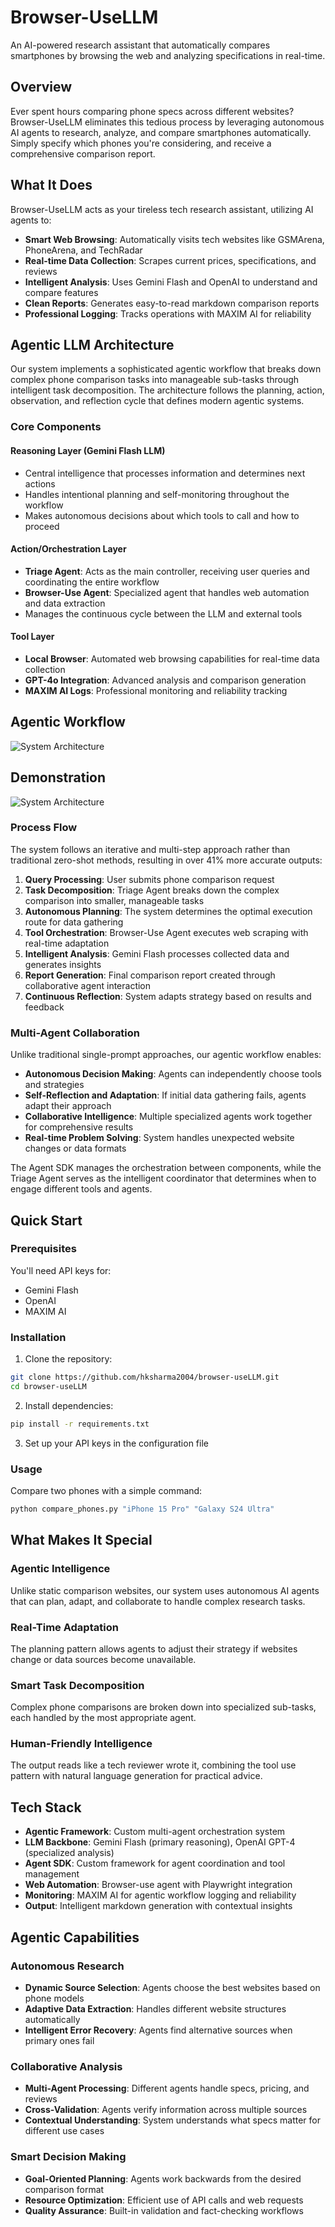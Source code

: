 # Browser-UseLLM

An AI-powered research assistant that automatically compares smartphones by browsing the web and analyzing specifications in real-time.

## Overview

Ever spent hours comparing phone specs across different websites? Browser-UseLLM eliminates this tedious process by leveraging autonomous AI agents to research, analyze, and compare smartphones automatically. Simply specify which phones you're considering, and receive a comprehensive comparison report.

## What It Does

Browser-UseLLM acts as your tireless tech research assistant, utilizing AI agents to:

- **Smart Web Browsing**: Automatically visits tech websites like GSMArena, PhoneArena, and TechRadar
- **Real-time Data Collection**: Scrapes current prices, specifications, and reviews
- **Intelligent Analysis**: Uses Gemini Flash and OpenAI to understand and compare features
- **Clean Reports**: Generates easy-to-read markdown comparison reports
- **Professional Logging**: Tracks operations with MAXIM AI for reliability

## Agentic LLM Architecture

Our system implements a sophisticated agentic workflow that breaks down complex phone comparison tasks into manageable sub-tasks through intelligent task decomposition. The architecture follows the planning, action, observation, and reflection cycle that defines modern agentic systems.

### Core Components

#### Reasoning Layer (Gemini Flash LLM)
- Central intelligence that processes information and determines next actions
- Handles intentional planning and self-monitoring throughout the workflow
- Makes autonomous decisions about which tools to call and how to proceed

#### Action/Orchestration Layer
- **Triage Agent**: Acts as the main controller, receiving user queries and coordinating the entire workflow
- **Browser-Use Agent**: Specialized agent that handles web automation and data extraction
- Manages the continuous cycle between the LLM and external tools

#### Tool Layer
- **Local Browser**: Automated web browsing capabilities for real-time data collection
- **GPT-4o Integration**: Advanced analysis and comparison generation
- **MAXIM AI Logs**: Professional monitoring and reliability tracking

## Agentic Workflow

![System Architecture](assets/workflow.png)

## Demonstration

![System Architecture](assets/demonstration.png)

### Process Flow

The system follows an iterative and multi-step approach rather than traditional zero-shot methods, resulting in over 41% more accurate outputs:

1. **Query Processing**: User submits phone comparison request
2. **Task Decomposition**: Triage Agent breaks down the complex comparison into smaller, manageable tasks
3. **Autonomous Planning**: The system determines the optimal execution route for data gathering
4. **Tool Orchestration**: Browser-Use Agent executes web scraping with real-time adaptation
5. **Intelligent Analysis**: Gemini Flash processes collected data and generates insights
6. **Report Generation**: Final comparison report created through collaborative agent interaction
7. **Continuous Reflection**: System adapts strategy based on results and feedback

### Multi-Agent Collaboration

Unlike traditional single-prompt approaches, our agentic workflow enables:

- **Autonomous Decision Making**: Agents can independently choose tools and strategies
- **Self-Reflection and Adaptation**: If initial data gathering fails, agents adapt their approach
- **Collaborative Intelligence**: Multiple specialized agents work together for comprehensive results
- **Real-time Problem Solving**: System handles unexpected website changes or data formats


The Agent SDK manages the orchestration between components, while the Triage Agent serves as the intelligent coordinator that determines when to engage different tools and agents.

## Quick Start

### Prerequisites

You'll need API keys for:
- Gemini Flash
- OpenAI
- MAXIM AI

### Installation

1. Clone the repository:
```bash
git clone https://github.com/hksharma2004/browser-useLLM.git
cd browser-useLLM
```

2. Install dependencies:
```bash
pip install -r requirements.txt
```

3. Set up your API keys in the configuration file

### Usage

Compare two phones with a simple command:

```bash
python compare_phones.py "iPhone 15 Pro" "Galaxy S24 Ultra"
```

## What Makes It Special

### Agentic Intelligence
Unlike static comparison websites, our system uses autonomous AI agents that can plan, adapt, and collaborate to handle complex research tasks.

### Real-Time Adaptation
The planning pattern allows agents to adjust their strategy if websites change or data sources become unavailable.

### Smart Task Decomposition
Complex phone comparisons are broken down into specialized sub-tasks, each handled by the most appropriate agent.


### Human-Friendly Intelligence
The output reads like a tech reviewer wrote it, combining the tool use pattern with natural language generation for practical advice.

## Tech Stack

- **Agentic Framework**: Custom multi-agent orchestration system
- **LLM Backbone**: Gemini Flash (primary reasoning), OpenAI GPT-4 (specialized analysis)
- **Agent SDK**: Custom framework for agent coordination and tool management
- **Web Automation**: Browser-use agent with Playwright integration
- **Monitoring**: MAXIM AI for agentic workflow logging and reliability
- **Output**: Intelligent markdown generation with contextual insights

## Agentic Capabilities

### Autonomous Research
- **Dynamic Source Selection**: Agents choose the best websites based on phone models
- **Adaptive Data Extraction**: Handles different website structures automatically
- **Intelligent Error Recovery**: Agents find alternative sources when primary ones fail

### Collaborative Analysis
- **Multi-Agent Processing**: Different agents handle specs, pricing, and reviews
- **Cross-Validation**: Agents verify information across multiple sources
- **Contextual Understanding**: System understands what specs matter for different use cases

### Smart Decision Making
- **Goal-Oriented Planning**: Agents work backwards from the desired comparison format
- **Resource Optimization**: Efficient use of API calls and web requests
- **Quality Assurance**: Built-in validation and fact-checking workflows
